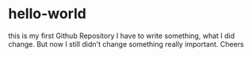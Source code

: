 # hello-world
this is my first Github Repository 
I have to write something, what I did change. But now I still didn't change something really important. Cheers
